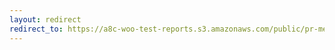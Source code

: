 ```yaml
---
layout: redirect
redirect_to: https://a8c-woo-test-reports.s3.amazonaws.com/public/pr-merge/38088/e2e/index.html
---
```

